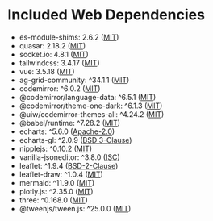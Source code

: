 # Included Web Dependencies

- es-module-shims: 2.6.2 ([MIT](https://opensource.org/licenses/MIT))
- quasar: 2.18.2 ([MIT](https://opensource.org/licenses/MIT))
- socket.io: 4.8.1 ([MIT](https://opensource.org/licenses/MIT))
- tailwindcss: 3.4.17 ([MIT](https://opensource.org/licenses/MIT))
- vue: 3.5.18 ([MIT](https://opensource.org/licenses/MIT))
- ag-grid-community: ^34.1.1 ([MIT](https://opensource.org/licenses/MIT))
- codemirror: ^6.0.2 ([MIT](https://opensource.org/licenses/MIT))
- @codemirror/language-data: ^6.5.1 ([MIT](https://opensource.org/licenses/MIT))
- @codemirror/theme-one-dark: ^6.1.3 ([MIT](https://opensource.org/licenses/MIT))
- @uiw/codemirror-themes-all: ^4.24.2 ([MIT](https://opensource.org/licenses/MIT))
- @babel/runtime: ^7.28.2 ([MIT](https://opensource.org/licenses/MIT))
- echarts: ^5.6.0 ([Apache-2.0](https://opensource.org/licenses/Apache-2.0))
- echarts-gl: ^2.0.9 ([BSD 3-Clause](https://opensource.org/licenses/BSD-3-Clause))
- nipplejs: ^0.10.2 ([MIT](https://opensource.org/licenses/MIT))
- vanilla-jsoneditor: ^3.8.0 ([ISC](https://opensource.org/licenses/ISC))
- leaflet: ^1.9.4 ([BSD-2-Clause](https://opensource.org/licenses/BSD-2-Clause))
- leaflet-draw: ^1.0.4 ([MIT](https://opensource.org/licenses/MIT))
- mermaid: ^11.9.0 ([MIT](https://opensource.org/licenses/MIT))
- plotly.js: ^2.35.0 ([MIT](https://opensource.org/licenses/MIT))
- three: ^0.168.0 ([MIT](https://opensource.org/licenses/MIT))
- @tweenjs/tween.js: ^25.0.0 ([MIT](https://opensource.org/licenses/MIT))
